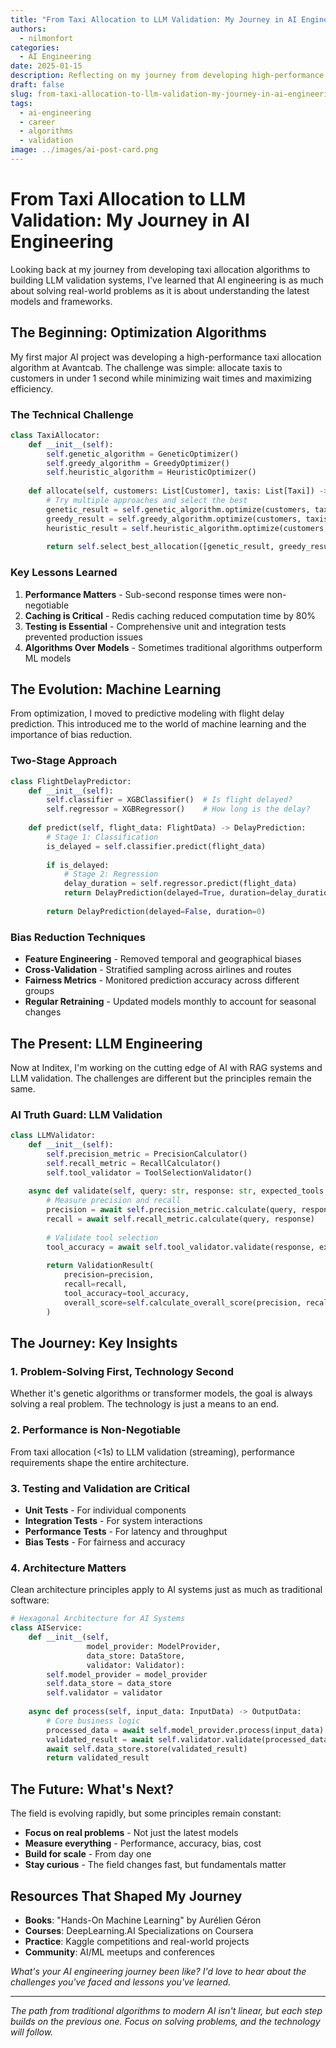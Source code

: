 ```yaml
---
title: "From Taxi Allocation to LLM Validation: My Journey in AI Engineering"
authors:
  - nilmonfort
categories:
  - AI Engineering
date: 2025-01-15
description: Reflecting on my journey from developing high-performance taxi allocation algorithms to building LLM validation systems, and the lessons learned along the way.
draft: false
slug: from-taxi-allocation-to-llm-validation-my-journey-in-ai-engineering
tags:
  - ai-engineering
  - career
  - algorithms
  - validation
image: ../images/ai-post-card.png
---
```


# From Taxi Allocation to LLM Validation: My Journey in AI Engineering

Looking back at my journey from developing taxi allocation algorithms to building LLM validation systems, I've learned that AI engineering is as much about solving real-world problems as it is about understanding the latest models and frameworks.

<!-- more -->

## The Beginning: Optimization Algorithms

My first major AI project was developing a high-performance taxi allocation algorithm at Avantcab. The challenge was simple: allocate taxis to customers in under 1 second while minimizing wait times and maximizing efficiency.

### The Technical Challenge

```python
class TaxiAllocator:
    def __init__(self):
        self.genetic_algorithm = GeneticOptimizer()
        self.greedy_algorithm = GreedyOptimizer()
        self.heuristic_algorithm = HeuristicOptimizer()
    
    def allocate(self, customers: List[Customer], taxis: List[Taxi]) -> List[Allocation]:
        # Try multiple approaches and select the best
        genetic_result = self.genetic_algorithm.optimize(customers, taxis)
        greedy_result = self.greedy_algorithm.optimize(customers, taxis)
        heuristic_result = self.heuristic_algorithm.optimize(customers, taxis)
        
        return self.select_best_allocation([genetic_result, greedy_result, heuristic_result])
```

### Key Lessons Learned

1. **Performance Matters** - Sub-second response times were non-negotiable
2. **Caching is Critical** - Redis caching reduced computation time by 80%
3. **Testing is Essential** - Comprehensive unit and integration tests prevented production issues
4. **Algorithms Over Models** - Sometimes traditional algorithms outperform ML models

## The Evolution: Machine Learning

From optimization, I moved to predictive modeling with flight delay prediction. This introduced me to the world of machine learning and the importance of bias reduction.

### Two-Stage Approach

```python
class FlightDelayPredictor:
    def __init__(self):
        self.classifier = XGBClassifier()  # Is flight delayed?
        self.regressor = XGBRegressor()    # How long is the delay?
    
    def predict(self, flight_data: FlightData) -> DelayPrediction:
        # Stage 1: Classification
        is_delayed = self.classifier.predict(flight_data)
        
        if is_delayed:
            # Stage 2: Regression
            delay_duration = self.regressor.predict(flight_data)
            return DelayPrediction(delayed=True, duration=delay_duration)
        
        return DelayPrediction(delayed=False, duration=0)
```

### Bias Reduction Techniques

- **Feature Engineering** - Removed temporal and geographical biases
- **Cross-Validation** - Stratified sampling across airlines and routes
- **Fairness Metrics** - Monitored prediction accuracy across different groups
- **Regular Retraining** - Updated models monthly to account for seasonal changes

## The Present: LLM Engineering

Now at Inditex, I'm working on the cutting edge of AI with RAG systems and LLM validation. The challenges are different but the principles remain the same.

### AI Truth Guard: LLM Validation

```python
class LLMValidator:
    def __init__(self):
        self.precision_metric = PrecisionCalculator()
        self.recall_metric = RecallCalculator()
        self.tool_validator = ToolSelectionValidator()
    
    async def validate(self, query: str, response: str, expected_tools: List[str]) -> ValidationResult:
        # Measure precision and recall
        precision = await self.precision_metric.calculate(query, response)
        recall = await self.recall_metric.calculate(query, response)
        
        # Validate tool selection
        tool_accuracy = await self.tool_validator.validate(response, expected_tools)
        
        return ValidationResult(
            precision=precision,
            recall=recall,
            tool_accuracy=tool_accuracy,
            overall_score=self.calculate_overall_score(precision, recall, tool_accuracy)
        )
```

## The Journey: Key Insights

### 1. Problem-Solving First, Technology Second

Whether it's genetic algorithms or transformer models, the goal is always solving a real problem. The technology is just a means to an end.

### 2. Performance is Non-Negotiable

From taxi allocation (<1s) to LLM validation (streaming), performance requirements shape the entire architecture.

### 3. Testing and Validation are Critical

- **Unit Tests** - For individual components
- **Integration Tests** - For system interactions
- **Performance Tests** - For latency and throughput
- **Bias Tests** - For fairness and accuracy

### 4. Architecture Matters

Clean architecture principles apply to AI systems just as much as traditional software:

```python
# Hexagonal Architecture for AI Systems
class AIService:
    def __init__(self, 
                 model_provider: ModelProvider,
                 data_store: DataStore,
                 validator: Validator):
        self.model_provider = model_provider
        self.data_store = data_store
        self.validator = validator
    
    async def process(self, input_data: InputData) -> OutputData:
        # Core business logic
        processed_data = await self.model_provider.process(input_data)
        validated_result = await self.validator.validate(processed_data)
        await self.data_store.store(validated_result)
        return validated_result
```

## The Future: What's Next?

The field is evolving rapidly, but some principles remain constant:

- **Focus on real problems** - Not just the latest models
- **Measure everything** - Performance, accuracy, bias, cost
- **Build for scale** - From day one
- **Stay curious** - The field changes fast, but fundamentals matter

## Resources That Shaped My Journey

- **Books**: "Hands-On Machine Learning" by Aurélien Géron
- **Courses**: DeepLearning.AI Specializations on Coursera
- **Practice**: Kaggle competitions and real-world projects
- **Community**: AI/ML meetups and conferences

*What's your AI engineering journey been like? I'd love to hear about the challenges you've faced and lessons you've learned.*

---

*The path from traditional algorithms to modern AI isn't linear, but each step builds on the previous one. Focus on solving problems, and the technology will follow.*
